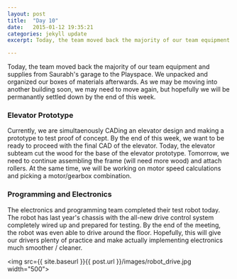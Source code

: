 ```yaml
---
layout: post
title:  "Day 10"
date:   2015-01-12 19:35:21
categories: jekyll update
excerpt: Today, the team moved back the majority of our team equipment and supplies from Saurabh's garage to the Playspace. We unpacked and organized our boxes of materials afterwards. As we may be moving into another building soon, we may need to move again, but hopefully we will be permanantly settled down by the end of this week.

---
```

Today, the team moved back the majority of our team equipment and supplies from
Saurabh's garage to the Playspace. We unpacked and organized our boxes of
materials afterwards. As we may be moving into another building soon, we may
need to move again, but hopefully we will be permanantly settled down by the end
of this week.

### Elevator Prototype

Currently, we are simultaenously CADing an elevator design and making a
prototype to test proof of concept. By the end of this week, we want to be ready
to proceed with the final CAD of the elevator. Today, the elevator subteam cut
the wood for the base of the elevator prototype. Tomorrow, we need to continue
assembling the frame (will need more wood) and attach rollers. At the same time,
we will be working on motor speed calculations and picking a motor/gearbox
combination.

### Programming and Electronics

The electronics and programming team completed their test robot today. The robot
has last year's chassis with the all-new drive control system completely wired
up and prepared for testing. By the end of the meeting, the robot was even able
to drive around the floor. Hopefully, this will give our drivers plenty of
practice and make actually implementing electronics much smoother / cleaner.

<img src={{ site.baseurl }}{{ post.url }}/images/robot_drive.jpg width="500">

